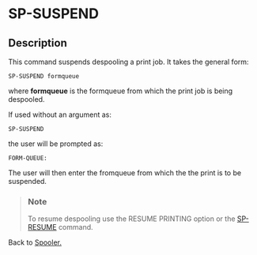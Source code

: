 # SP-SUSPEND

<PageHeader />

## Description

This command suspends despooling a print job. It takes the general form:

```
SP-SUSPEND formqueue
```

where **formqueue** is the formqueue from which the print job is being despooled.

If used without an argument as:

```
SP-SUSPEND
```

the user will be prompted as:

```
FORM-QUEUE:
```

The user will then enter the fromqueue from which the the print is to be suspended.

> ### Note
>
> To resume despooling use the RESUME PRINTING option or the [SP-RESUME](./../sp-resume) command.

Back to [Spooler.](./../jbase-spooler)

<PageFooter />
